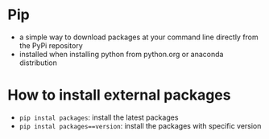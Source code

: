 # Pip
- a simple way to download packages at your command line directly from the PyPi repository
- installed when installing python from python.org or anaconda distribution

# How to install external packages
- `pip instal packages`: install the latest packages
- `pip instal packages==version`: install the packages with specific version
